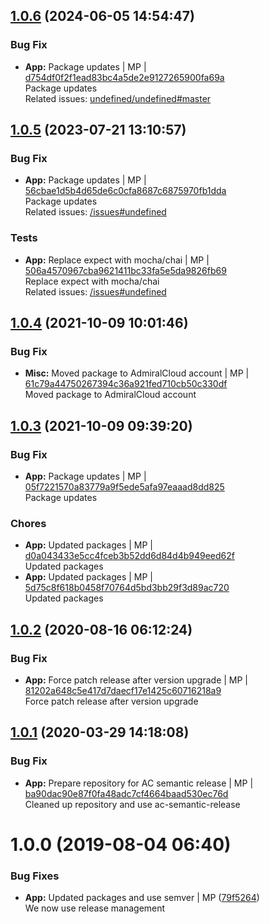 <a name="1.0.6"></a>

## [1.0.6](https://github.com/mmpro/ac-byteconverter/compare/v1.0.5..v1.0.6) (2024-06-05 14:54:47)


### Bug Fix

* **App:** Package updates | MP | [d754df0f2f1ead83bc4a5de2e9127265900fa69a](https://github.com/mmpro/ac-byteconverter/commit/d754df0f2f1ead83bc4a5de2e9127265900fa69a)    
Package updates  
Related issues: [undefined/undefined#master](undefined/browse/master)
<a name="1.0.5"></a>

## [1.0.5](https://github.com/mmpro/ac-byteconverter/compare/v1.0.4..v1.0.5) (2023-07-21 13:10:57)


### Bug Fix

* **App:** Package updates | MP | [56cbae1d5b4d65de6c0cfa8687c6875970fb1dda](https://github.com/mmpro/ac-byteconverter/commit/56cbae1d5b4d65de6c0cfa8687c6875970fb1dda)    
Package updates  
Related issues: [/issues#undefined](https://github.com//issues/undefined)
### Tests

* **App:** Replace expect with mocha/chai | MP | [506a4570967cba9621411bc33fa5e5da9826fb69](https://github.com/mmpro/ac-byteconverter/commit/506a4570967cba9621411bc33fa5e5da9826fb69)    
Replace expect with mocha/chai  
Related issues: [/issues#undefined](https://github.com//issues/undefined)
<a name="1.0.4"></a>

## [1.0.4](https://github.com/mmpro/ac-byteconverter/compare/v1.0.3..v1.0.4) (2021-10-09 10:01:46)


### Bug Fix

* **Misc:** Moved package to AdmiralCloud account | MP | [61c79a44750267394c36a921fed710cb50c330df](https://github.com/mmpro/ac-byteconverter/commit/61c79a44750267394c36a921fed710cb50c330df)    
Moved package to AdmiralCloud account
<a name="1.0.3"></a>

## [1.0.3](https://github.com/mmpro/ac-byteconverter/compare/v1.0.2..v1.0.3) (2021-10-09 09:39:20)


### Bug Fix

* **App:** Package updates | MP | [05f7221570a83779a9f5ede5afa97eaaad8dd825](https://github.com/mmpro/ac-byteconverter/commit/05f7221570a83779a9f5ede5afa97eaaad8dd825)    
Package updates
### Chores

* **App:** Updated packages | MP | [d0a043433e5cc4fceb3b52dd6d84d4b949eed62f](https://github.com/mmpro/ac-byteconverter/commit/d0a043433e5cc4fceb3b52dd6d84d4b949eed62f)    
Updated packages
* **App:** Updated packages | MP | [5d75c8f618b0458f70764d5bd3bb29f3d89ac720](https://github.com/mmpro/ac-byteconverter/commit/5d75c8f618b0458f70764d5bd3bb29f3d89ac720)    
Updated packages
<a name="1.0.2"></a>

## [1.0.2](https://github.com/mmpro/ac-byteconverter/compare/v1.0.1..v1.0.2) (2020-08-16 06:12:24)


### Bug Fix

* **App:** Force patch release after version upgrade | MP | [81202a648c5e417d7daecf17e1425c60716218a9](https://github.com/mmpro/ac-byteconverter/commit/81202a648c5e417d7daecf17e1425c60716218a9)    
Force patch release after version upgrade
<a name="1.0.1"></a>

## [1.0.1](https://github.com/mmpro/ac-byteconverter/compare/v1.0.0..v1.0.1) (2020-03-29 14:18:08)


### Bug Fix

* **App:** Prepare repository for AC semantic release | MP | [ba90dac90e87f0fa48adc7cf4664baad530ec76d](https://github.com/mmpro/ac-byteconverter/commit/ba90dac90e87f0fa48adc7cf4664baad530ec76d)    
Cleaned up repository and use ac-semantic-release
<a name="1.0.0"></a>
# 1.0.0 (2019-08-04 06:40)


### Bug Fixes

* **App:** Updated packages and use semver | MP ([79f5264](https://github.com/mmpro/ac-byteconverter/commit/79f5264))    
  We now use release management



